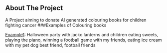 <a id="readme-top"></a>


## About The Project
A Project aiming to donate AI generated colouring books for children fighting cancer
###Examples of Colouring books

[Example1](Builds/ColouringBooks/colouring_book_d093550b1e.pdf): Halloween party with jacko lanterns and children eating sweets, playing the piano, winning a football game with my friends, eating ice cream with my pet dog best friend, football friends

<!--https://github.com/othneildrew/Best-README-Template-->
